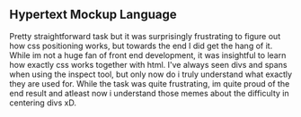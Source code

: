 ## Hypertext Mockup Language
Pretty straightforward task but it was surprisingly frustrating to figure out how css positioning works, but towards the end I did get the hang of it. While im not a huge fan of front end development, it was insightful to learn how exactly css works together with html. I've always seen divs and spans when using the inspect tool, but only now do i truly understand what exactly they are used for. While the task was quite frustrating, im quite proud of the end result and atleast now i understand those memes about the difficulty in centering divs xD. 

